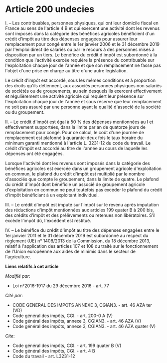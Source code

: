 # Article 200 undecies

I. – Les contribuables, personnes physiques, qui ont leur domicile fiscal en France au sens de l'article 4 B et qui exercent
une activité dont les revenus sont imposés dans la catégorie des bénéfices agricoles bénéficient d'un crédit d'impôt au titre
des dépenses engagées pour assurer leur remplacement pour congé entre le 1er janvier 2006 et le 31 décembre 2019 par l'emploi
direct de salariés ou par le recours à des personnes mises à disposition par un tiers. Le bénéfice du crédit d'impôt est
subordonné à la condition que l'activité exercée requière la présence du contribuable sur l'exploitation chaque jour de
l'année et que son remplacement ne fasse pas l'objet d'une prise en charge au titre d'une autre législation. 

Le crédit d'impôt est accordé, sous les mêmes conditions et à proportion des droits qu'ils détiennent, aux associés personnes
physiques non salariés de sociétés ou de groupements, au sein desquels ils exercent effectivement et régulièrement une
activité agricole qui requiert leur présence sur l'exploitation chaque jour de l'année et sous réserve que leur remplacement
ne soit pas assuré par une personne ayant la qualité d'associé de la société ou du groupement. 

II. – Le crédit d'impôt est égal à 50 % des dépenses mentionnées au I et effectivement supportées, dans la limite par an de
quatorze jours de remplacement pour congé. Pour ce calcul, le coût d'une journée de remplacement est plafonné à quarante-deux
fois le taux horaire du minimum garanti mentionné à l'article L. 3231-12 du code du travail. Le crédit d'impôt est accordé au
titre de l'année au cours de laquelle les dépenses ont été engagées. 

Lorsque l'activité dont les revenus sont imposés dans la catégorie des bénéfices agricoles est exercée dans un groupement
agricole d'exploitation en commun, le plafond du crédit d'impôt est multiplié par le nombre d'associés que compte le
groupement, dans la limite de quatre. Le plafond du crédit d'impôt dont bénéficie un associé de groupement agricole
d'exploitation en commun ne peut toutefois pas excéder le plafond du crédit d'impôt bénéficiant à un exploitant individuel. 

III. – Le crédit d'impôt est imputé sur l'impôt sur le revenu après imputation des réductions d'impôt mentionnées aux
articles 199 quater B à 200 bis, des crédits d'impôt et des prélèvements ou retenues non libératoires. S'il excède l'impôt
dû, l'excédent est restitué. 

IV. – Le bénéfice du crédit d'impôt au titre des dépenses engagées entre le 1er janvier 2011 et le 31 décembre 2019 est
subordonné au respect du règlement (UE) n° 1408/2013 de la Commission, du 18 décembre 2013, relatif à l'application des
articles 107 et 108 du traité sur le fonctionnement de l'Union européenne aux aides de minimis dans le secteur de
l'agriculture.

**Liens relatifs à cet article**

_Modifié par_:

  - Loi n°2016-1917 du 29 décembre 2016 - art. 77

_Cité par_:

  - CODE GENERAL DES IMPOTS ANNEXE 3, CGIAN3. - art. 46 AZA ter (VD)
  - Code général des impôts, CGI. - art. 200-0 A (V)
  - Code général des impôts, annexe 3, CGIAN3. - art. 46 AZA (V)
  - Code général des impôts, annexe 3, CGIAN3. - art. 46 AZA quater (V)

_Cite_:

  - Code général des impôts, CGI. - art. 199 quater B (V)
  - Code général des impôts, CGI. - art. 4 B
  - Code du travail - art. L3231-12
